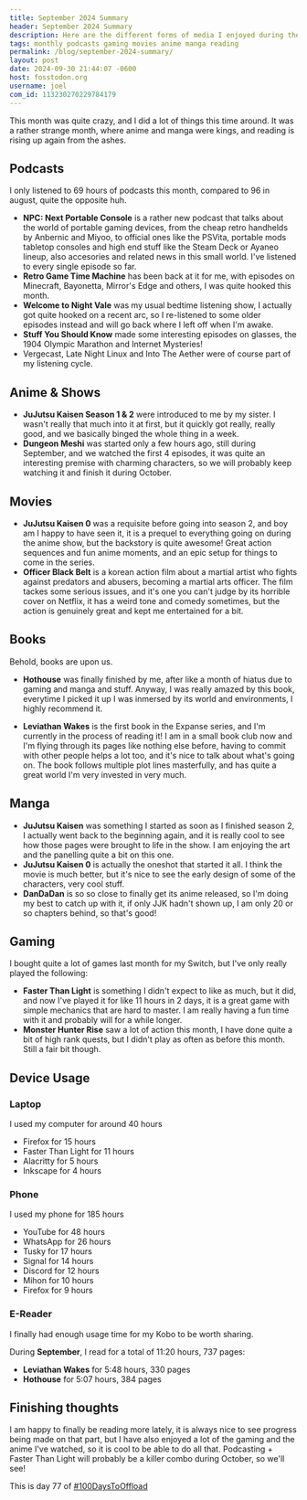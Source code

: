 ```yaml
---
title: September 2024 Summary
header: September 2024 Summary
description: Here are the different forms of media I enjoyed during the month!
tags: monthly podcasts gaming movies anime manga reading
permalink: /blog/september-2024-summary/
layout: post
date: 2024-09-30 21:44:07 -0600
host: fosstodon.org
username: joel
com_id: 113230270229784179
---
```


This month was quite crazy, and I did a lot of things this time around. It was a rather strange month, where anime and manga were kings, and reading is rising up again from the ashes.

## Podcasts

I only listened to 69 hours of podcasts this month, compared to 96 in august, quite the opposite huh.

- **NPC: Next Portable Console** is a rather new podcast that talks about the world of portable gaming devices, from the cheap retro handhelds by Anbernic and Miyoo, to official ones like the PSVita, portable mods tabletop consoles and high end stuff like the Steam Deck or Ayaneo lineup, also accesories and related news in this small world. I've listened to every single episode so far.
- **Retro Game Time Machine** has been back at it for me, with episodes on Minecraft, Bayonetta, Mirror's Edge and others, I was quite hooked this month.
- **Welcome to Night Vale** was my usual bedtime listening show, I actually got quite hooked on a recent arc, so I re-listened to some older episodes instead and will go back where I left off when I'm awake.
- **Stuff You Should Know** made some interesting episodes on glasses, the 1904 Olympic Marathon and Internet Mysteries!
- Vergecast, Late Night Linux and Into The Aether were of course part of my listening cycle.

## Anime & Shows

- **JuJutsu Kaisen Season 1 & 2** were introduced to me by my sister. I wasn't really that much into it at first, but it quickly got really, really good, and we basically binged the whole thing in a week.
- **Dungeon Meshi** was started only a few hours ago, still during September, and we watched the first 4 episodes, it was quite an interesting premise with charming characters, so we will probably keep watching it and finish it during October.

## Movies

- **JuJutsu Kaisen 0** was a requisite before going into season 2, and boy am I happy to have seen it, it is a prequel to everything going on during the anime show, but the backstory is quite awesome! Great action sequences and fun anime moments, and an epic setup for things to come in the series.
- **Officer Black Belt** is a korean action film about a martial artist who fights against predators and abusers, becoming a martial arts officer. The film tackes some serious issues, and it's one you can't judge by its horrible cover on Netflix, it has a weird tone and comedy sometimes, but the action is genuinely great and kept me entertained for a bit.

## Books

Behold, books are upon us.

- **Hothouse** was finally finished by me, after like a month of hiatus due to gaming and manga and stuff. Anyway, I was really amazed by this book, everytime I picked it up I was inmersed by its world and environments, I highly recommend it.

- **Leviathan Wakes** is the first book in the Expanse series, and I'm currently in the process of reading it! I am in a small book club now and I'm flying through its pages like nothing else before, having to commit with other people helps a lot too, and it's nice to talk about what's going on. The book follows multiple plot lines masterfully, and has quite a great world I'm very invested in very much.

## Manga

- **JuJutsu Kaisen** was something I started as soon as I finished season 2, I actually went back to the beginning again, and it is really cool to see how those pages were brought to life in the show. I am enjoying the art and the panelling quite a bit on this one.
- **JuJutsu Kaisen 0** is actually the oneshot that started it all. I think the movie is much better, but it's nice to see the early design of some of the characters, very cool stuff.
- **DanDaDan** is so so close to finally get its anime released, so I'm doing my best to catch up with it, if only JJK hadn't shown up, I am only 20 or so chapters behind, so that's good!

## Gaming

I bought quite a lot of games last month for my Switch, but I've only really played the following:

- **Faster Than Light** is something I didn't expect to like as much, but it did, and now I've played it for like 11 hours in 2 days, it is a great game with simple mechanics that are hard to master. I am really having a fun time with it and probably will for a while longer.
- **Monster Hunter Rise** saw a lot of action this month, I have done quite a bit of high rank quests, but I didn't play as often as before this month. Still a fair bit though.

## Device Usage

### Laptop

I used my computer for around 40 hours

- Firefox for 15 hours
- Faster Than Light for 11 hours
- Alacritty for 5 hours
- Inkscape for 4 hours


### Phone

I used my phone for 185 hours

- YouTube for 48 hours
- WhatsApp for 26 hours
- Tusky for 17 hours
- Signal for 14 hours
- Discord for 12 hours
- Mihon for 10 hours
- Firefox for 9 hours

### E-Reader 

I finally had enough usage time for my Kobo to be worth sharing.

During **September**, I read for a total of 11:20 hours, 737 pages:
- **Leviathan Wakes** for 5:48 hours, 330 pages
- **Hothouse** for 5:07 hours, 384 pages

## Finishing thoughts

I am happy to finally be reading more lately, it is always nice to see progress being made on that part, but I have also enjoyed a lot of the gaming and the anime I've watched, so it is cool to be able to do all that. Podcasting + Faster Than Light will probably be a killer combo during October, so we'll see!

This is day 77 of [#100DaysToOffload](https://100daystooffload.com)
